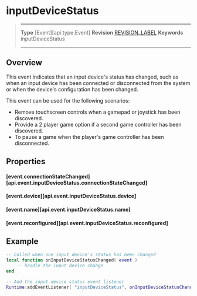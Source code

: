 
# inputDeviceStatus

> --------------------- ------------------------------------------------------------------------------------------
> __Type__              [Event][api.type.Event]
> __Revision__          [REVISION_LABEL](REVISION_URL)
> __Keywords__          inputDeviceStatus
> --------------------- ------------------------------------------------------------------------------------------

## Overview

This event indicates that an input device's status has changed, such as when an input device has been connected or disconnected from the system or when the device's configuration has been changed.

This event can be used for the following scenarios:

* Remove touchscreen controls when a gamepad or joystick has been discovered.
* Provide a 2 player game option if a second game controller has been discovered.
* To pause a game when the player's game controller has been disconnected.


## Properties

#### [event.connectionStateChanged][api.event.inputDeviceStatus.connectionStateChanged]

#### [event.device][api.event.inputDeviceStatus.device]

#### [event.name][api.event.inputDeviceStatus.name]

#### [event.reconfigured][api.event.inputDeviceStatus.reconfigured]


## Example
 
``````lua
-- Called when one input device's status has been changed
local function onInputDeviceStatusChanged( event )
	-- handle the input device change
end

-- Add the input device status event listener
Runtime:addEventListener( "inputDeviceStatus", onInputDeviceStatusChanged )
``````

